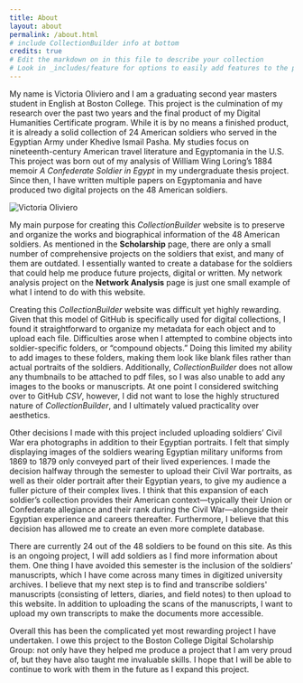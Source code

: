```yaml
---
title: About
layout: about
permalink: /about.html
# include CollectionBuilder info at bottom
credits: true
# Edit the markdown on in this file to describe your collection
# Look in _includes/feature for options to easily add features to the page
---
```


My name is Victoria Oliviero and I am a graduating second year masters student in English at Boston College. This project is the culmination of my research over the past two years and the final product of my Digital Humanities Certificate program. While it is by no means a finished product, it is already a solid collection of 24 American soldiers who served in the Egyptian Army under Khedive Ismail Pasha. My studies focus on nineteenth-century American travel literature and Egyptomania in the U.S. This project was born out of my analysis of William Wing Loring’s 1884 memoir *A Confederate Soldier in Egypt* in my undergraduate thesis project. Since then, I have written multiple papers on Egyptomania and have produced two digital projects on the 48 American soldiers.

![Victoria Oliviero](rosetta-stone-pfp.jpg)

My main purpose for creating this *CollectionBuilder* website is to preserve and organize the works and biographical information of the 48 American soldiers. As mentioned in the **Scholarship** page, there are only a small number of comprehensive projects on the soldiers that exist, and many of them are outdated. I essentially wanted to create a database for the soldiers that could help me produce future projects, digital or written. My network analysis project on the **Network Analysis** page is just one small example of what I intend to do with this website.

Creating this *CollectionBuilder* website was difficult yet highly rewarding. Given that this model of GitHub is specifically used for digital collections, I found it straightforward to organize my metadata for each object and to upload each file. Difficulties arose when I attempted to combine objects into soldier-specific folders, or “compound objects.” Doing this limited my ability to add images to these folders, making them look like blank files rather than actual portraits of the soldiers. Additionally, *CollectionBuilder* does not allow any thumbnails to be attached to pdf files, so I was also unable to add any images to the books or manuscripts. At one point I considered switching over to GitHub *CSV*, however, I did not want to lose the highly structured nature of *CollectionBuilder*, and I ultimately valued practicality over aesthetics. 

Other decisions I made with this project included uploading soldiers’ Civil War era photographs in addition to their Egyptian portraits. I felt that simply displaying images of the soldiers wearing Egyptian military uniforms from 1869 to 1879 only conveyed part of their lived experiences. I made the decision halfway through the semester to upload their Civil War portraits, as well as their older portrait after their Egyptian years, to give my audience a fuller picture of their complex lives. I think that this expansion of each soldier’s collection provides their American context—typically their Union or Confederate allegiance and their rank during the Civil War—alongside their Egyptian experience and careers thereafter. Furthermore, I believe that this decision has allowed me to create an even more complete database. 

There are currently 24 out of the 48 soldiers to be found on this site. As this is an ongoing project, I will add soldiers as I find more information about them. One thing I have avoided this semester is the inclusion of the soldiers’ manuscripts, which I have come across many times in digitized university archives. I believe that my next step is to find and transcribe soldiers' manuscripts (consisting of letters, diaries, and field notes) to then upload to this website. In addition to uploading the scans of the manuscripts, I want to upload my own transcripts to make the documents more accessible. 

Overall this has been the complicated yet most rewarding project I have undertaken. I owe this project to the Boston College Digital Scholarship Group: not only have they helped me produce a project that I am very proud of, but they have also taught me invaluable skills. I hope that I will be able to continue to work with them in the future as I expand this project. 
